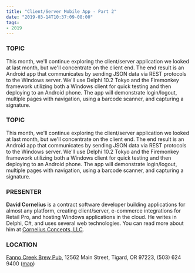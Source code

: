 ```yaml
---
title: "Client/Server Mobile App - Part 2"
date: "2019-03-14T10:37:09-08:00"
tags:
- 2019
---
```


<h3>TOPIC</h3>
<p>
This month, we'll continue exploring the client/server application we looked at last month, but we'll concentrate on the client end. The end result is an Android app that communicates by sending JSON data via REST protocols to the Windows server. We'll use Delphi 10.2 Tokyo and the Firemonkey framework utilizing both a Windows client for quick testing and then deploying to an Android phone.  The app will demonstrate login/logout, multiple pages with navigation, using a barcode scanner, and capturing a signature.
</p>
<!--more--><h3>TOPIC</h3>
<p>
This month, we'll continue exploring the client/server application we looked at last month, but we'll concentrate on the client end. The end result is an Android app that communicates by sending JSON data via REST protocols to the Windows server. We'll use Delphi 10.2 Tokyo and the Firemonkey framework utilizing both a Windows client for quick testing and then deploying to an Android phone.  The app will demonstrate login/logout, multiple pages with navigation, using a barcode scanner, and capturing a signature.
</p>

<h3>PRESENTER</h3>

<strong>David Cornelius</strong> is a contract software developer building applications for almost any platform, creating client/server, e-commerce integrations for Retail Pro, and hosting Windows applications in the cloud. He writes in Delphi, C#, and uses several web technologies. You can read more about him at <a href="https://corneliusconcepts.com">Cornelius Concepts, LLC</a>.

<h3>LOCATION</h3>

<a href="http://www.maxsfannocreek.com/Portland_Area_Meeting_Rooms/">Fanno Creek Brew Pub</a>, 12562 Main Street, Tigard, OR 97223, (503) 624 9400 (<a href="http://maps.google.com/maps?q=12562+SW+Main+St,+Tigard,+Oregon+97223&hl=en&ll=45.429457,-122.775028&spn=0.005383,0.011362&sll=37.0625,-95.677068&sspn=59.856937,102.128906&om=1&hnear=12562+SW+Main+St,+Tigard,+Oregon+97223&t=h&z=17&vpsrc=6">map</a>)
